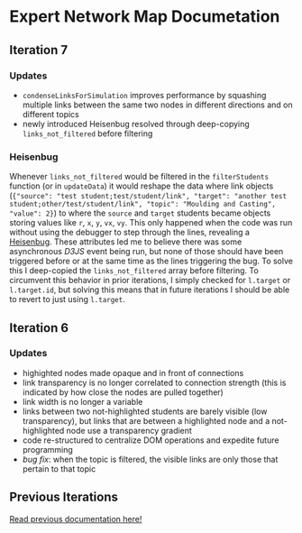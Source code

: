 # Expert Network Map Documetation

## Iteration 7

### Updates

- `condenseLinksForSimulation` improves performance by squashing multiple links between the same two nodes in different directions and on different topics
- newly introduced Heisenbug resolved through deep-copying `links_not_filtered` before filtering

### Heisenbug

Whenever `links_not_filtered` would be filtered in the `filterStudents` function (or in `updateData`) it would reshape the data where link objects (`{"source": "test student;test/student/link", "target": "another test student;other/test/student/link", "topic": "Moulding and Casting", "value": 2}`) to where the `source` and `target` students became objects storing values like `r`, `x`, `y`, `vx`, `vy`. This only happened when the code was run without using the debugger to step through the lines, revealing a [Heisenbug](https://en.wikipedia.org/wiki/Heisenbug). These attributes led me to believe there was some asynchronous *D3JS* event being run, but none of those should have been triggered before or at the same time as the lines triggering the bug. To solve this I deep-copied the `links_not_filtered` array before filtering. To circumvent this behavior in prior iterations, I simply checked for `l.target` or `l.target.id`, but solving this means that in future iterations I should be able to revert to just using `l.target`.

## Iteration 6

### Updates

- highighted nodes made opaque and in front of connections
- link transparency is no longer correlated to connection strength (this is indicated by how close the nodes are pulled together)
- link width is no longer a variable
- links between two not-highlighted students are barely visible (low transparency), but links that are between a highlighted node and a not-highlighted node use a transparency gradient
- code re-structured to centralize DOM operations and expedite future programming
- *bug fix*: when the topic is filtered, the visible links are only those that pertain to that topic 

## Previous Iterations

[Read previous documentation here!](https://fabacademy.org/2023/labs/charlotte/students/adam-stone/lessons/side-projects/lab-link-graph/)